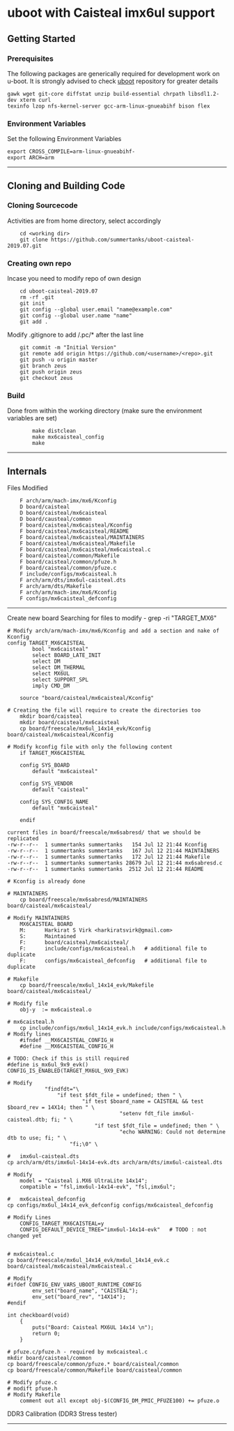 # uboot with Caisteal imx6ul support 

## Getting Started

### Prerequisites
The following packages are generically required for development work on u-boot.
It is strongly advised to check [uboot](https://github.com/u-boot/u-boot) repository for greater details
```
gawk wget git-core diffstat unzip build-essential chrpath libsdl1.2-dev xterm curl
texinfo lzop nfs-kernel-server gcc-arm-linux-gnueabihf bison flex
```

### Environment Variables
Set the following Environment Variables
```
export CROSS_COMPILE=arm-linux-gnueabihf-
export ARCH=arm
```

-----------------------------------------------------------------------------------------------------------------

## Cloning and Building Code

### Cloning Sourcecode

Activities are from home directory, select accordingly
```    
    cd <working dir>
    git clone https://github.com/summertanks/uboot-caisteal-2019.07.git
```

### Creating own repo
Incase you need to modify repo of own design
```
    cd uboot-caisteal-2019.07
    rm -rf .git
    git init
    git config --global user.email "name@example.com"
    git config --global user.name "name"
    git add .
```

Modify .gitignore to add /.pc/* after the last line
```
    git commit -m "Initial Version"
    git remote add origin https://github.com/<username>/<repo>.git
    git push -u origin master
    git branch zeus
    git push origin zeus
    git checkout zeus
```

### Build

Done from within the working directory (make sure the environment variables are set)
```
        make distclean
        make mx6caisteal_config
        make
```

------------------------------------------------------------------------------------------------------------------

## Internals

Files Modified
```
	F arch/arm/mach-imx/mx6/Kconfig
	D board/caisteal
	D board/caisteal/mx6caisteal
	D board/causteal/common
	F board/caisteal/mx6caisteal/Kconfig
	F board/caisteal/mx6caisteal/README
	F board/caisteal/mx6caisteal/MAINTAINERS
	F board/caisteal/mx6caisteal/Makefile
	F board/caisteal/mx6caisteal/mx6caisteal.c
	F board/caisteal/common/Makefile
	F board/caisteal/common/pfuze.h
	F board/caisteal/common/pfuze.c
	F include/configs/mx6caisteal.h
	F arch/arm/dts/imx6ul-caisteal.dts
	F arch/arm/dts/Makefile
	F arch/arm/mach-imx/mx6/Kconfig
	F configs/mx6caisteal_defconfig
```
------------------------------------------------------------------------------------------------------------------

Create new board
    Searching for files to modify - grep -ri "TARGET_MX6"

    # Modify arch/arm/mach-imx/mx6/Kconfig and add a section and nake of Kconfig
	config TARGET_MX6CAISTEAL
        	bool "mx6caisteal"
        	select BOARD_LATE_INIT
        	select DM
        	select DM_THERMAL
        	select MX6UL
       		select SUPPORT_SPL
        	imply CMD_DM

    	source "board/caisteal/mx6caisteal/Kconfig"

    # Creating the file will require to create the directories too
    	mkdir board/caisteal
    	mkdir board/caisteal/mx6caisteal
    	cp board/freescale/mx6ul_14x14_evk/Kconfig board/caisteal/mx6caisteal/Kconfig
    
    # Modify kconfig file with only the following content
    	if TARGET_MX6CAISTEAL

    	config SYS_BOARD
        	default "mx6caisteal"

    	config SYS_VENDOR
        	default "caisteal"

    	config SYS_CONFIG_NAME
        	default "mx6caisteal"

    	endif

    current files in board/freescale/mx6sabresd/ that we should be replicated
    -rw-r--r--  1 summertanks summertanks   154 Jul 12 21:44 Kconfig
    -rw-r--r--  1 summertanks summertanks   167 Jul 12 21:44 MAINTAINERS
    -rw-r--r--  1 summertanks summertanks   172 Jul 12 21:44 Makefile
    -rw-r--r--  1 summertanks summertanks 28679 Jul 12 21:44 mx6sabresd.c
    -rw-r--r--  1 summertanks summertanks  2512 Jul 12 21:44 README

    # Kconfig is already done

    # MAINTAINERS
    	cp board/freescale/mx6sabresd/MAINTAINERS board/caisteal/mx6caisteal/
    
    # Modify MAINTAINERS 
        MX6CAISTEAL BOARD
        M:      Harkirat S Virk <harkiratsvirk@gmail.com>
        S:      Maintained
        F:      board/caisteal/mx6caisteal/
        F:      include/configs/mx6caisteal.h   # additional file to duplicate
        F:      configs/mx6caisteal_defconfig   # additional file to duplicate

    # Makefile
    	cp board/freescale/mx6ul_14x14_evk/Makefile board/caisteal/mx6caisteal/

    # Modify file
        obj-y  := mx6caisteal.o

    # mx6caisteal.h
    	cp include/configs/mx6ul_14x14_evk.h include/configs/mx6caisteal.h
    # Modify lines    
        #ifndef __MX6CAISTEAL_CONFIG_H
        #define __MX6CAISTEAL_CONFIG_H

    # TODO: Check if this is still required
	#define is_mx6ul_9x9_evk()      CONFIG_IS_ENABLED(TARGET_MX6UL_9X9_EVK)
    
    # Modify
                "findfdt="\
	                "if test $fdt_file = undefined; then " \
        	                "if test $board_name = CAISTEAL && test $board_rev = 14X14; then " \
                                        "setenv fdt_file imx6ul-caisteal.dtb; fi; " \
                                "if test $fdt_file = undefined; then " \
                                        "echo WARNING: Could not determine dtb to use; fi; " \
                        "fi;\0" \

    #   imx6ul-caisteal.dts
	cp arch/arm/dts/imx6ul-14x14-evk.dts arch/arm/dts/imx6ul-caisteal.dts

    # Modify
        model = "Caisteal i.MX6 UltraLite 14x14";
        compatible = "fsl,imx6ul-14x14-evk", "fsl,imx6ul";

    #   mx6caisteal_defconfig
	cp configs/mx6ul_14x14_evk_defconfig configs/mx6caisteal_defconfig

    # Modify Lines
        CONFIG_TARGET_MX6CAISTEAL=y
        CONFIG_DEFAULT_DEVICE_TREE="imx6ul-14x14-evk"   # TODO : not changed yet


    # mx6caisteal.c
	cp board/freescale/mx6ul_14x14_evk/mx6ul_14x14_evk.c board/caisteal/mx6caisteal/mx6caisteal.c

    # Modify
	#ifdef CONFIG_ENV_VARS_UBOOT_RUNTIME_CONFIG
        	env_set("board_name", "CAISTEAL");
        	env_set("board_rev", "14X14");
	#endif

	int checkboard(void)
	    {
        	puts("Board: Caisteal MX6UL 14x14 \n");
        	return 0;
	    }

    # pfuze.c/pfuze.h - required by mx6caisteal.c
	mkdir board/caisteal/common
	cp board/freescale/common/pfuze.* board/caisteal/common
	cp board/freescale/common/Makefile board/caisteal/common

    # Modify pfuze.c
    # modift pfuse.h
    # Modify Makefile
        comment out all except obj-$(CONFIG_DM_PMIC_PFUZE100) += pfuze.o 

DDR3 Calibration 
    (DDR3 Stress tester)

----------------------------------------------------------------------------------------------------------

